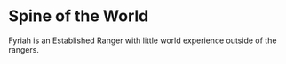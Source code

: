 # Spine of the World
Fyriah is an Established Ranger with little world experience outside of the rangers.

